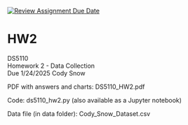 [![Review Assignment Due Date](https://classroom.github.com/assets/deadline-readme-button-22041afd0340ce965d47ae6ef1cefeee28c7c493a6346c4f15d667ab976d596c.svg)](https://classroom.github.com/a/AV-xh9XP)
# HW2
DS5110  
Homework 2 - Data Collection  
Due 1/24/2025
Cody Snow

PDF with answers and charts: DS5110_HW2.pdf

Code: ds5110_hw2.py (also available as a Jupyter notebook)

Data file (in data folder): Cody_Snow_Dataset.csv
